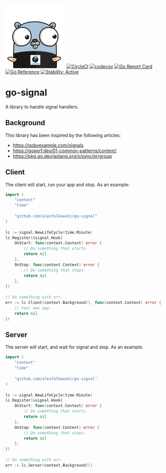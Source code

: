 ![Gopher](assets/gopher.png)
[![CircleCI](https://circleci.com/gh/alexfalkowski/go-signal.svg?style=shield)](https://circleci.com/gh/alexfalkowski/go-signal)
[![codecov](https://codecov.io/gh/alexfalkowski/go-signal/graph/badge.svg?token=Q7B3VZYL9K)](https://codecov.io/gh/alexfalkowski/go-signal)
[![Go Report Card](https://goreportcard.com/badge/github.com/alexfalkowski/go-signal)](https://goreportcard.com/report/github.com/alexfalkowski/go-signal)
[![Go Reference](https://pkg.go.dev/badge/github.com/alexfalkowski/go-signal.svg)](https://pkg.go.dev/github.com/alexfalkowski/go-signal)
[![Stability: Active](https://masterminds.github.io/stability/active.svg)](https://masterminds.github.io/stability/active.html)

# go-signal

A library to handle signal handlers.

## Background

This library has been inspired by the following articles:

- <https://gobyexample.com/signals>
- <https://goperf.dev/01-common-patterns/context/>
- <https://pkg.go.dev/golang.org/x/sync/errgroup>

## Client

The client will start, run your app and stop. As an example:

```go
import (
	"context"
	"time"

	"github.com/alexfalkowski/go-signal"
)

lc := signal.NewLifeCycle(time.Minute)
lc.Register(&signal.Hook{
    OnStart: func(context.Context) error {
        // Do something that starts.
        return nil
    },
    OnStop: func(context.Context) error {
        // Do something that stops.
        return nil
    },
})

// Do something with err.
err := lc.Client(context.Background(), func(context.Context) error {
    // Your own app.
    return nil
})
```

## Server

The server will start, and wait for signal and stop. As an example:

```go
import (
	"context"
	"time"

	"github.com/alexfalkowski/go-signal"
)

lc := signal.NewLifeCycle(time.Minute)
lc.Register(&signal.Hook{
    OnStart: func(context.Context) error {
        // Do something that starts.
        return nil
    },
    OnStop: func(context.Context) error {
        // Do something that stops.
        return nil
    },
})

// Do something with err.
err := lc.Server(context.Background())
```
